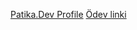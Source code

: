 
[Patika.Dev Profile](https://app.patika.dev/itaskin)
[Ödev linki](https://app.patika.dev/courses/bootstrap/odev1)
